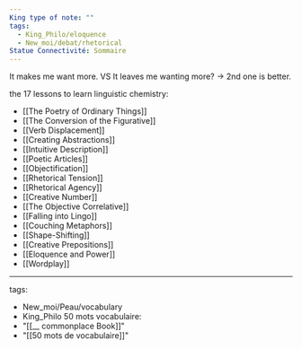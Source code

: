 ```yaml
---
King type of note: ""
tags:
  - King_Philo/eloquence
  - New_moi/debat/rhetorical
Statue Connectivité: Sommaire
---
```



It makes me want more.
VS It leaves me wanting more?
-> 2nd one is better.

the 17 lessons to learn linguistic chemistry:
- [[The Poetry of Ordinary Things]]
- [[The Conversion of the Figurative]]
- [[Verb Displacement]]
- [[Creating Abstractions]]
- [[Intuitive Description]]
- [[Poetic Articles]]
- [[Objectification]]
- [[Rhetorical Tension]]
- [[Rhetorical Agency]]
- [[Creative Number]]
- [[The Objective Correlative]]
- [[Falling into Lingo]]
- [[Couching Metaphors]]
- [[Shape-Shifting]]
- [[Creative Prepositions]]
- [[Eloquence and Power]]
- [[Wordplay]]

---
tags:
  - New_moi/Peau/vocabulary
  - King_Philo
50 mots vocabulaire:
  - "[[__ commonplace Book]]"
  - "[[50 mots de vocabulaire]]"
